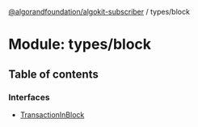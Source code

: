 [@algorandfoundation/algokit-subscriber](../README.md) / types/block

# Module: types/block

## Table of contents

### Interfaces

- [TransactionInBlock](../interfaces/types_block.TransactionInBlock.md)
